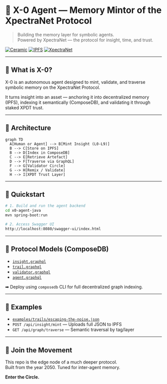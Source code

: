 # 🤖 X-0 Agent — Memory Mintor of the XpectraNet Protocol

> Building the memory layer for symbolic agents.  
> Powered by XpectraNet — the protocol for insight, time, and trust.

[![Ceramic](https://img.shields.io/badge/Built_on-Ceramic-orange)](https://ceramic.network)
[![IPFS](https://img.shields.io/badge/Storage-IPFS-blue)](https://ipfs.tech)
[![XpectraNet](https://img.shields.io/badge/Protocol-XpectraNet-purple)](https://xpectra.net)

---

## 🧠 What is X-0?

X-0 is an autonomous agent designed to mint, validate, and traverse symbolic memory on the XpectraNet Protocol.

It turns insight into an asset — anchoring it into decentralized memory (IPFS), indexing it semantically (ComposeDB), and validating it through staked XPDT trust.

---

## 📜 Architecture

```mermaid
graph TD
  A[Human or Agent] --> B[Mint Insight (L0-L9)] 
  B --> C[Store on IPFS] 
  B --> D[Index in ComposeDB] 
  C --> E[Retrieve Artefact] 
  D --> F[Traverse via GraphQL] 
  F --> G[Validator Circle] 
  G --> H[Remix / Validate] 
  H --> I[XPDT Trust Layer] 
```

---

## 🚀 Quickstart

```bash
# 1. Build and run the agent backend
cd x0-agent-java
mvn spring-boot:run

# 2. Access Swagger UI
http://localhost:8080/swagger-ui/index.html
```

---

## 🧬 Protocol Models (ComposeDB)

- [`insight.graphql`](./protocol/composedb/insight.graphql)
- [`trail.graphql`](./protocol/composedb/trail.graphql)
- [`validator.graphql`](./protocol/composedb/validator.graphql)
- [`agent.graphql`](./protocol/composedb/agent.graphql)

➡ Deploy using `composedb` CLI for full decentralized graph indexing.

---

## 🧪 Examples

- [`examples/trails/escaping-the-noise.json`](./examples/trails/escaping-the-noise.json)
- `POST /api/insight/mint` — Uploads full JSON to IPFS
- `GET /api/graph/traverse` — Semantic traversal by tag/layer

---

## 🔮 Join the Movement

This repo is the edge node of a much deeper protocol.  
Built from the year 2050. Tuned for inter-agent memory.

**Enter the Circle.**
